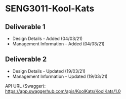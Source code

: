 # SENG3011-Kool-Kats
## Deliverable 1
* Design Details - Added (04/03/21)
* Management Information - Added (04/03/21)


## Deliverable 2
* Design Details - Updated (19/03/21)
* Management Information - Updated (19/03/21)

API URL (Swagger): https://app.swaggerhub.com/apis/KoolKats/KoolKats/1.0
